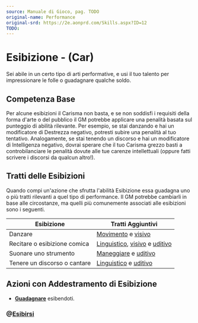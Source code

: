 ```yaml
---
source: Manuale di Gioco, pag. TODO
original-name: Performance
original-srd: https://2e.aonprd.com/Skills.aspx?ID=12
TODO:
---
```


# Esibizione - (Car)

Sei abile in un certo tipo di arti performative, e usi il tuo talento per
impressionare le folle o guadagnare qualche soldo.

## Competenza Base

Per alcune esibizioni il Carisma non basta, e se non soddisfi i requisiti della
forma d'arte o del pubblico il GM potrebbe applicare una penalità basata sul
punteggio di abilità rilevante. Per esempio, se stai danzando e hai un
modificatore di Destrezza negativo, potresti subire una penalità al tuo
tentativo. Analogamente, se stai tenendo un discorso e hai un modificatore di
Intelligenza negativo, dovrai sperare che il tuo Carisma grezzo basti a
controbilanciare le penalità dovute alle tue carenze intellettuali (oppure fatti
scrivere i discorsi da qualcun altro!).

## Tratti delle Esibizioni

Quando compi un'azione che sfrutta l'abilità Esibizione essa guadagna uno o più
tratti rilevanti a quel tipo di performance. Il GM potrebbe cambiarli in base
alle circostanze, ma quelli più comunemente associati alle esibizioni sono i
seguenti.

| Esibizione                   | Tratti Aggiuntivi                                                                         |
| ---------------------------- | ----------------------------------------------------------------------------------------- |
| Danzare                      | [Movimento](/tratti/movimento) e [visivo](/tratti/visivo)                                 |
| Recitare o esibizione comica | [Linguistico](/tratti/linguistico), [visivo](/tratti/visivo) e [uditivo](/tratti/uditivo) |
| Suonare uno strumento        | [Maneggiare](/tratti/maneggiare) e [uditivo](/tratti/uditivo)                             |
| Tenere un discorso o cantare | [Linguistico](/tratti/linguistico) e [uditivo](/tratti/uditivo)                           |

## Azioni con Addestramento di Esibizione

- **[Guadagnare](/azioni/abilita/guadagnare)** esibendoti.

### @[Esibirsi](/azioni/abilita/esibirsi)
